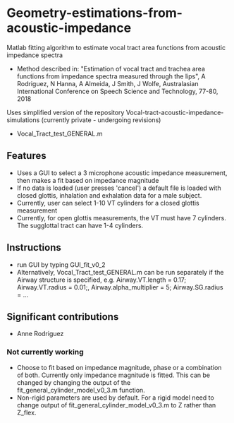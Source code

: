 # Geometry-estimations-from-acoustic-impedance
Matlab fitting algorithm to estimate vocal tract area functions from acoustic impedance spectra

- Method described in: "Estimation of vocal tract and trachea area functions from impedance spectra measured through the lips", A Rodriguez, N Hanna, A Almeida, J Smith, J Wolfe, Australasian International Conference on Speech Science and Technology, 77-80, 2018

Uses simplified version of the repository Vocal-tract-acoustic-impedance-simulations (currently private - undergoing revisions)
- Vocal_Tract_test_GENERAL.m

## Features
- Uses a GUI to select a 3 microphone acoustic impedance measurement, then makes a fit based on impedance magnitude
- If no data is loaded (user presses 'cancel') a default file is loaded with closed glottis, inhalation and exhalation data for a male subject.
- Currently, user can select 1-10 VT cylinders for a closed glottis measurement
- Currently, for open glottis measurements, the VT must have 7 cylinders. The sugglottal tract can have 1-4 cylinders.

## Instructions
- run GUI by typing GUI_fit_v0_2
- Alternatively, Vocal_Tract_test_GENERAL.m can be run separately if the Airway structure is specified, e.g. Airway.VT.length = 0.17; Airway.VT.radius = 0.01;, Airway.alpha_multiplier = 5; Airway.SG.radius = ...

## Significant contributions
- Anne Rodriguez

### Not currently working
- Choose to fit based on impedance magnitude, phase or a combination of both. Currently only impedance magnitude is fitted. This can be changed by changing the output of the fit_general_cylinder_model_v0_3.m function.
- Non-rigid parameters are used by default. For a rigid model need to change output of fit_general_cylinder_model_v0_3.m to Z rather than Z_flex.
